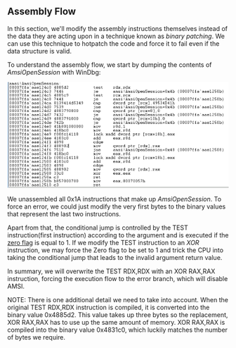 ## Assembly Flow
In this section, we'll modify the assembly instructions themselves instead of the data they are acting upon in a technique known as _binary patching_.
We can use this technique to hotpatch the code and force it to fail even if the data structure is valid.

To understand the assembly flow, we start by dumping the contents of _AmsiOpenSession_ with WinDbg:

![](../../../Screenshots/aos-u.png)

We unassembled all 0x1A instructions that make up _AmsiOpenSession_.
To force an error, we could just modify the very first bytes to the binary values that represent the last two instructions.

Apart from that, the conditional jump is controlled by the TEST instruction(first instruction) according to the argument and is executed if the [zero flag](https://en.wikipedia.org/wiki/Zero_flag) is equal to 1. If we modify the TEST instruction to an _XOR_ instruction, we may force the Zero flag to be set to 1 and trick the CPU into taking the conditional jump that leads to the invalid argument return value.

In summary, we will overwrite the TEST RDX,RDX with an XOR RAX,RAX instruction, forcing the execution flow to the error branch, which will disable AMSI.

NOTE:
There is one additional detail we need to take into account. When the original TEST RDX,RDX instruction is compiled, it is converted into the binary value 0x4885d2. This value takes up three bytes so the replacement, XOR RAX,RAX has to use up the same amount of memory.
XOR RAX,RAX is compiled into the binary value 0x4831c0, which luckily matches the number of bytes we require.